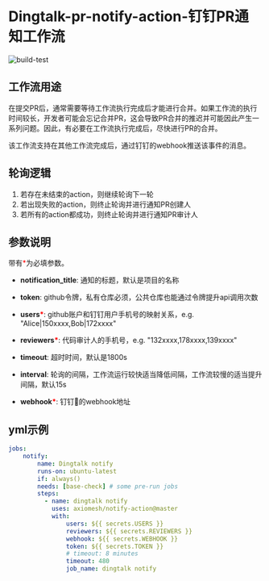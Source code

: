 # Dingtalk-pr-notify-action-钉钉PR通知工作流

![build-test](https://github.com/zhecks/lark-pr-notify-action/actions/workflows/test.yml/badge.svg)

## 工作流用途

在提交PR后，通常需要等待工作流执行完成后才能进行合并。如果工作流的执行时间较长，开发者可能会忘记合并PR，这会导致PR合并的推迟并可能因此产生一系列问题。因此，有必要在工作流执行完成后，尽快进行PR的合并。

该工作流支持在其他工作流完成后，通过钉钉的webhook推送该事件的消息。

## 轮询逻辑

1. 若存在未结束的action，则继续轮询下一轮
2. 若出现失败的action，则终止轮询并进行通知PR创建人
3. 若所有的action都成功，则终止轮询并进行通知PR审计人

## 参数说明

带有<font color=red>*</font>为必填参数。

* **notification_title**: 通知的标题，默认是项目的名称

* **token**: github令牌，私有仓库必须，公共仓库也能通过令牌提升api调用次数

* **users<font color=red>*</font>**: github账户和钉钉用户手机号的映射关系，e.g. "Alice|150xxxx,Bob|172xxxx"

* **reviewers<font color=red>*</font>**: 代码审计人的手机号，e.g. "132xxxx,178xxxx,139xxxx"

* **timeout**: 超时时间，默认是1800s

* **interval**: 轮询的间隔，工作流运行较快适当降低间隔，工作流较慢的适当提升间隔，默认15s

* **webhook<font color=red>*</font>**: 钉钉🤖的webhook地址

## yml示例

```yaml
jobs:
    notify:
        name: Dingtalk notify
        runs-on: ubuntu-latest
        if: always()
        needs: [base-check] # some pre-run jobs
        steps:
          - name: dingtalk notify
            uses: axiomesh/notify-action@master
            with:
                users: ${{ secrets.USERS }}
                reviewers: ${{ secrets.REVIEWERS }}
                webhook: ${{ secrets.WEBHOOK }}
                token: ${{ secrets.TOKEN }}
                # timeout: 8 minutes
                timeout: 480
                job_name: dingtalk notify
```
